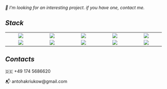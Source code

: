 <p align='left'>
  <i>
    <p>👋 I'm looking for an interesting project. if you have one, contact me.</p>
  </i>
</p>


<h2 align='left'><i>Stack</i></h2>

<table width="100">
  <tr>
    <td align='center' width="190">
      <img src="https://www.vectorlogo.zone/logos/typescriptlang/typescriptlang-ar21.svg">
    </td>
    <td align='center' width="190">
      <img src="https://www.vectorlogo.zone/logos/reactjs/reactjs-ar21.svg">
    </td>
    <td align='center' width="190">
      <img src="https://assets.vercel.com/image/upload/q_auto/front/assets/design/nextjs-black-logo.svg">
    </td>
    <td align='center' width="190">
      <img src="https://github.com/prplx/svg-logos/blob/master/svg/redux.svg">
    </td>
    <td align='center' width="190">
      <img src="https://www.vectorlogo.zone/logos/typescriptlang/typescriptlang-icon.svg">
    </td>
  </tr>
    <td align='center' width="190">
      <img src="https://github.com/prplx/svg-logos/blob/master/svg/redux.svg">
    </td>
    <td align='center' width="190">
      <img src="https://www.vectorlogo.zone/logos/nestjs/nestjs-ar21.svg">
    </td>
    <td align='center' width="190">
      <img src="https://www.vectorlogo.zone/logos/expressjs/expressjs-ar21.svg">
    </td>
    <td align='center' width="190">
      <img src="https://www.vectorlogo.zone/logos/nodejs/nodejs-ar21.svg">
    </td>
    <td align='center'  width="190">
      <img src="https://www.vectorlogo.zone/logos/mongodb/mongodb-ar21.svg">
    </td>
  </tr>
</table>

<h2><i>Contacts</i></h2>

<p>🇩🇪​​  +49 174 5686620</p>
<p>📬 antohakriukow@gmail.com</p>
